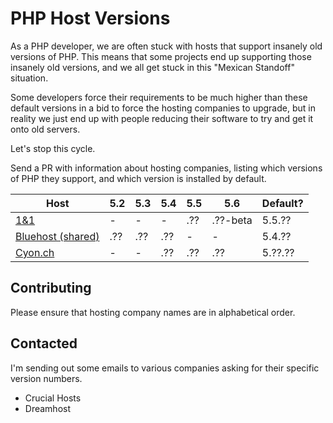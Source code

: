 # PHP Host Versions

As a PHP developer, we are often stuck with hosts that support insanely old versions of PHP. This means that some
projects end up supporting those insanely old versions, and we all get stuck in this "Mexican Standoff" situation.

Some developers force their requirements to be much higher than these default versions in a bid to force the hosting
companies to upgrade, but in reality we just end up with people reducing their software to try and get it onto old 
servers.

Let's stop this cycle.

Send a PR with information about hosting companies, listing which versions of PHP they support, and which version
is installed by default. 

Host                        |  5.2  |  5.3  |  5.4  |  5.5  |  5.6  | Default?
--------------------------- | ----- | ----- | ----- | ----- | ----- | --------
[1&1]                       |   -   |   -   |   -   |  .??  | .??-beta | 5.5.??
[Bluehost (shared)]         |  .??  |  .??  |  .??  |   -   |   -   | 5.4.??
[Cyon.ch]                   |   -   |   -   |  .??  |  .??  |  .??  | 5.??.??

[1&1]: http://www.1and1.com/web-hosting#info-list
[Bluehost (shared)]: http://www.bluehost.com/shared
[Cyon.ch]: http://www.cyon.ch/webhosting/#shared-2

## Contributing

Please ensure that hosting company names are in alphabetical order.

## Contacted

I'm sending out some emails to various companies asking for their specific version numbers.

* Crucial Hosts
* Dreamhost

